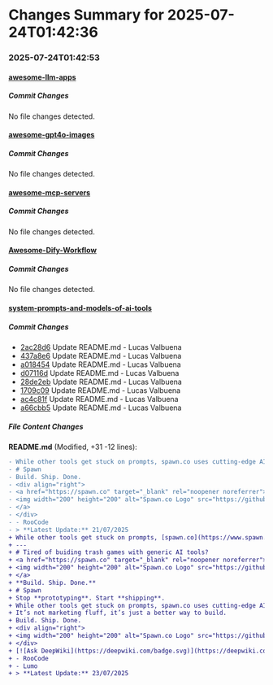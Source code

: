 # Changes Summary for 2025-07-24T01:42:36

### 2025-07-24T01:42:53

#### [awesome-llm-apps](https://github.com/Shubhamsaboo/awesome-llm-apps)

##### Commit Changes

No file changes detected.

#### [awesome-gpt4o-images](https://github.com/jamez-bondos/awesome-gpt4o-images)

##### Commit Changes

No file changes detected.

#### [awesome-mcp-servers](https://github.com/punkpeye/awesome-mcp-servers)

##### Commit Changes

No file changes detected.

#### [Awesome-Dify-Workflow](https://github.com/svcvit/Awesome-Dify-Workflow)

##### Commit Changes

No file changes detected.

#### [system-prompts-and-models-of-ai-tools](https://github.com/x1xhlol/system-prompts-and-models-of-ai-tools)

##### Commit Changes

- [2ac28d6](https://github.com/x1xhlol/system-prompts-and-models-of-ai-tools/commit/2ac28d6620d7e02591098f85f8c6b904dc3dccd3) Update README.md - Lucas Valbuena
- [437a8e6](https://github.com/x1xhlol/system-prompts-and-models-of-ai-tools/commit/437a8e6fd1edfe32b2c51be01cc993bf4a5100a7) Update README.md - Lucas Valbuena
- [a018454](https://github.com/x1xhlol/system-prompts-and-models-of-ai-tools/commit/a018454dcad54d1b1ad16793f21a137da19e6cf9) Update README.md - Lucas Valbuena
- [d07116d](https://github.com/x1xhlol/system-prompts-and-models-of-ai-tools/commit/d07116de555573a5d0dee7a34ef62c62613808de) Update README.md - Lucas Valbuena
- [28de2eb](https://github.com/x1xhlol/system-prompts-and-models-of-ai-tools/commit/28de2ebab691663770fd80ffa01afcad461cb86c) Update README.md - Lucas Valbuena
- [1709c09](https://github.com/x1xhlol/system-prompts-and-models-of-ai-tools/commit/1709c095d78e0413794d42c1cb6dc734fb63a055) Update README.md - Lucas Valbuena
- [ac4c81f](https://github.com/x1xhlol/system-prompts-and-models-of-ai-tools/commit/ac4c81f146d380d01db5c4e52af65a4a4d4db719) Update README.md - Lucas Valbuena
- [a66cbb5](https://github.com/x1xhlol/system-prompts-and-models-of-ai-tools/commit/a66cbb57986737ffdad62df40caab956e75eb9c8) Update README.md - Lucas Valbuena


##### File Content Changes

**README.md** (Modified, +31 -12 lines):

```diff
- While other tools get stuck on prompts, spawn.co uses cutting-edge AI to build and deploy complete games. I've spawned 4 complete game variants in under 20 minutes. Not prototypes - actual playable games with save systems, multiplayer, monetization ready to ship.
- # Spawn
- Build. Ship. Done.
- <div align="right">
- <a href="https://spawn.co" target="_blank" rel="noopener noreferrer">
- <img width="200" height="200" alt="Spawn.co Logo" src="https://github.com/user-attachments/assets/669cef9b-eec1-4add-9a02-fb7e12602126" />
- </a>
- </div>
- - RooCode
- > **Latest Update:** 21/07/2025
+ While other tools get stuck on prompts, [spawn.co](https://www.spawn.co/) uses cutting-edge AI to build and deploy complete games. I've spawned 4 complete game variants in under 20 minutes. Not prototypes - actual playable games with save systems, multiplayer, monetization ready to ship.
+ ---
+ # Tired of buiding trash games with generic AI tools?
+ <a href="https://spawn.co" target="_blank" rel="noopener noreferrer">
+ <img width="200" height="200" alt="Spawn.co Logo" src="https://github.com/user-attachments/assets/669cef9b-eec1-4add-9a02-fb7e12602126" align="right" />
+ </a>
+ **Build. Ship. Done.**
+ # Spawn
+ Stop **prototyping**. Start **shipping**.
+ While other tools get stuck on prompts, spawn.co uses cutting-edge AI to build and deploy complete games. I've spawned 4 complete game variants in under 20 minutes. Not prototypes - actual playable games with save systems, multiplayer, monetization ready to ship.
+ It’s not marketing fluff, it’s just a better way to build.
+ Build. Ship. Done.
+ <div align="right">
+ <img width="200" height="200" alt="Spawn.co Logo" src="https://github.com/user-attachments/assets/669cef9b-eec1-4add-9a02-fb7e12602126" />
+ </div>
+ [![Ask DeepWiki](https://deepwiki.com/badge.svg)](https://deepwiki.com/x1xhlol/system-prompts-and-models-of-ai-tools)
+ - RooCode
+ - Lumo
+ > **Latest Update:** 23/07/2025
```
